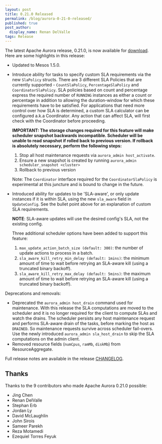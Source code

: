 ```yaml
---
layout: post
title: 0.21.0 Released
permalink: /blog/aurora-0-21-0-released/
published: true
post_author:
  display_name: Renan DelValle
tags: Release
---
```


The latest Apache Aurora release, 0.21.0, is now available for
[download](http://aurora.apache.org/downloads/). Here are some highlights in this release:

- Updated to Mesos 1.5.0.
- Introduce ability for tasks to specify custom SLA requirements via the new `SlaPolicy` structs.
  There are 3 different SLA Policies that are currently supported - `CountSlaPolicy`,
  `PercentageSlaPolicy` and `CoordinatorSlaPolicy`. SLA policies based on count and percentage
  express the required number of `RUNNING` instances as either a count or percentage in addition to
  allowing the duration-window for which these requirements have to be satisfied. For applications
  that need more control over how SLA is determined, a custom SLA calculator can be configured a.k.a
  Coordinator. Any action that can affect SLA, will first check with the Coordinator before
  proceeding.

    **IMPORTANT: The storage changes required for this feature will make scheduler
    snapshot backwards incompatible. Scheduler will be unable to read snapshot if rolled back to
    previous version. If rollback is absolutely necessary, perform the following steps:**
    1. Stop all host maintenance requests via `aurora_admin host_activate`.
    2. Ensure a new snapshot is created by running `aurora_admin scheduler_snapshot <cluster>`
    3. Rollback to previous version

  Note: The `Coordinator` interface required for the `CoordinatorSlaPolicy` is experimental at
  this juncture and is bound to change in the future.
- Introduced ability for updates to be 'SLA-aware', or only update instances if it is within SLA,
  using the new `sla_aware` field in `UpdateConfig`. See the bullet point above for an explanation
  of custom SLA requirements.

  **NOTE**: SLA-aware updates will use the desired config's SLA, not the existing config.

  Three additional scheduler options have been added to support this feature:

    1. `max_update_action_batch_size (default: 300)`: the number of update actions to process in a
    batch.
    2. `sla_aware_kill_retry_min_delay (default: 1mins)`: the minimum amount of time to wait before
    retrying an SLA-aware kill (using a truncated binary backoff).
    3. `sla_aware_kill_retry_max_delay (default: 5mins)`: the maximum amount of time to wait before
    retrying an SLA-aware kill (using a truncated binary backoff).

Deprecations and removals:

- Deprecated the `aurora_admin host_drain` command used for maintenance. With this release the SLA
  computations are moved to the scheduler and it is no longer required for the client to compute
  SLAs and watch the drains. The scheduler persists any host maintenance request and performs
  SLA-aware drain of the tasks, before marking the host as `DRAINED`. So maintenance requests
  survive across scheduler fail-overs. Use the newly introduced `aurora_admin sla_host_drain`
  to skip the SLA computations on the admin client.
- Removed resource fields (`numCpus`, `ramMb`, `diskMb`) from ResourceAggregate.

Full release notes are available in the release
[CHANGELOG](https://gitbox.apache.org/repos/asf?p=aurora.git&f=CHANGELOG&hb=rel/0.21.0).

## Thanks

Thanks to the 9 contributors who made Apache Aurora 0.21.0 possible:

* Jing Chen
* Renan DelValle
* Stephan Erb
* Jordan Ly
* David McLaughlin
* John Sirois
* Sameer Parekh
* Reza Motamedi
* Ezequiel Torres Feyuk

